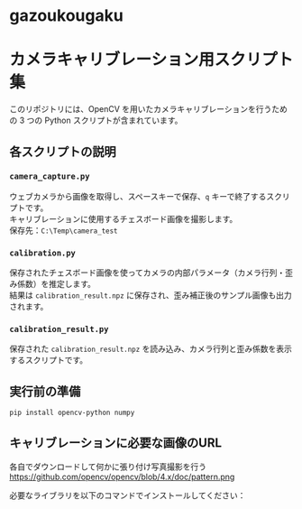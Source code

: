 # gazoukougaku
#  カメラキャリブレーション用スクリプト集

このリポジトリには、OpenCV を用いたカメラキャリブレーションを行うための 3 つの Python スクリプトが含まれています。

##  各スクリプトの説明

### `camera_capture.py`
ウェブカメラから画像を取得し、スペースキーで保存、`q` キーで終了するスクリプトです。  
キャリブレーションに使用するチェスボード画像を撮影します。  
保存先：`C:\Temp\camera_test`

### `calibration.py`
保存されたチェスボード画像を使ってカメラの内部パラメータ（カメラ行列・歪み係数）を推定します。  
結果は `calibration_result.npz` に保存され、歪み補正後のサンプル画像も出力されます。

### `calibration_result.py`
保存された `calibration_result.npz` を読み込み、カメラ行列と歪み係数を表示するスクリプトです。

##  実行前の準備

```bash
pip install opencv-python numpy
```

## キャリブレーションに必要な画像のURL
各自でダウンロードして何かに張り付け写真撮影を行う
https://github.com/opencv/opencv/blob/4.x/doc/pattern.png

必要なライブラリを以下のコマンドでインストールしてください：

